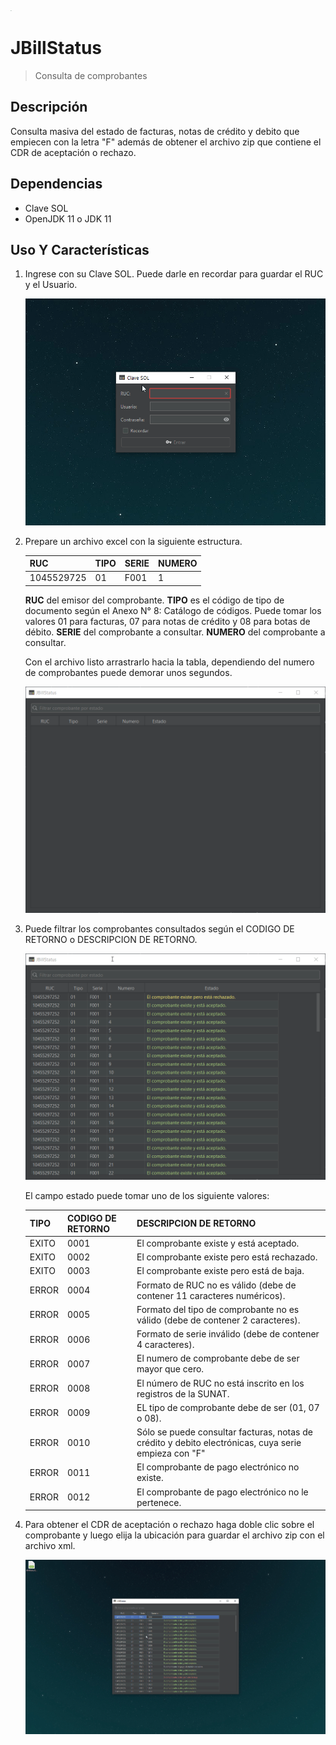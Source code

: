 <img src="https://github.com/nthny/JBillStatus/blob/master/src/main/resources/img/jbillstatus.ico?raw=true" alt="logo" style="zoom:5%;" />

# JBillStatus

> Consulta de comprobantes

## Descripción

Consulta masiva del estado de facturas, notas de crédito y debito que empiecen con la letra "F" además de obtener el archivo zip que contiene el CDR de aceptación o rechazo.

## Dependencias

- Clave SOL
- OpenJDK 11 o JDK 11

## Uso Y Características

1. Ingrese con su Clave SOL. Puede darle en recordar para guardar el RUC y el Usuario.

   ![image_1](https://github.com/nthny/JBillStatus/blob/master/screenshots/img_1.gif?raw=true)

2. Prepare un archivo excel con la siguiente estructura.

   | RUC        | TIPO | SERIE | NUMERO |
   | ---------- | ---- | ----- | ------ |
   | 1045529725 | 01   | F001  | 1      |

   **RUC** del emisor del comprobante.
   **TIPO** es el código de tipo de documento según el Anexo N° 8: Catálogo de códigos. Puede tomar los valores 01 para facturas, 07 para notas de crédito y 08 para botas de débito.
   **SERIE** del comprobante  a consultar.
   **NUMERO** del comprobante a consultar.

   Con el archivo listo arrastrarlo hacia la tabla, dependiendo del numero de comprobantes puede demorar unos segundos.
      
   ![image_2](https://github.com/nthny/JBillStatus/blob/master/screenshots/img_2.gif?raw=true)

3. Puede filtrar los comprobantes consultados según el CODIGO DE RETORNO o DESCRIPCION DE RETORNO.

   ![image_3](https://github.com/nthny/JBillStatus/blob/master/screenshots/img_3.gif?raw=true)

   El campo estado puede tomar uno de los siguiente valores:

   | TIPO  | CODIGO DE RETORNO | DESCRIPCION DE RETORNO                                       |
   | ----- | ----------------- | ------------------------------------------------------------ |
   | EXITO | 0001              | El comprobante existe y está aceptado.                       |
   | EXITO | 0002              | El comprobante existe pero está rechazado.                   |
   | EXITO | 0003              | El comprobante existe pero está de baja.                     |
   | ERROR | 0004              | Formato de RUC no es válido (debe de contener 11 caracteres numéricos). |
   | ERROR | 0005              | Formato del tipo de comprobante no es válido (debe de contener 2 caracteres). |
   | ERROR | 0006              | Formato de serie inválido (debe de contener 4 caracteres).   |
   | ERROR | 0007              | El numero de comprobante debe de ser mayor que cero.         |
   | ERROR | 0008              | El número de RUC no está inscrito en los registros de la SUNAT. |
   | ERROR | 0009              | EL tipo de comprobante debe de ser (01, 07 o 08).            |
   | ERROR | 0010              | Sólo se puede consultar facturas, notas de crédito y debito electrónicas, cuya serie empieza con "F" |
   | ERROR | 0011              | El comprobante de pago electrónico no existe.                |
   | ERROR | 0012              | El comprobante de pago electrónico no le pertenece.          |

5. Para obtener el CDR de aceptación o rechazo haga doble clic sobre el comprobante y luego elija la ubicación para guardar el archivo zip con el archivo xml. 

   ![image_4](https://github.com/nthny/JBillStatus/blob/master/screenshots/img_4.gif?raw=true)